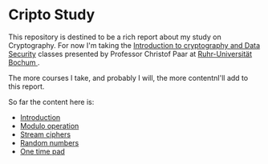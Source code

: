 # Cripto Study

This repository is destined to be a rich report about my study on Cryptography.
For now I'm taking the [Introduction to cryptography and Data Security](
https://www.youtube.com/watch?v=2aHkqB2-46k&list=PL6N5qY2nvvJE8X75VkXglSrVhLv1tVcfy)
classes presented by Professor Christof Paar at [Ruhr-Universität Bochum
](https://www.ruhr-uni-bochum.de/index_en.htm).

The more courses I take, and probably I will, the more contentnI'll add to this
report.

So far the content here is:

* [Introduction](./introduction.md)
* [Modulo operation](https://github.com/deniscostadsc/crypto-study/blob/master/Modulo%20operation.ipynb)
* [Stream ciphers](https://github.com/deniscostadsc/crypto-study/blob/master/Stream%20ciphers.ipynb)
* [Random numbers](https://github.com/deniscostadsc/crypto-study/blob/master/Random%20numbers.ipynb)
* [One time pad](https://github.com/deniscostadsc/crypto-study/blob/master/One%20time%20pad.ipynb)
